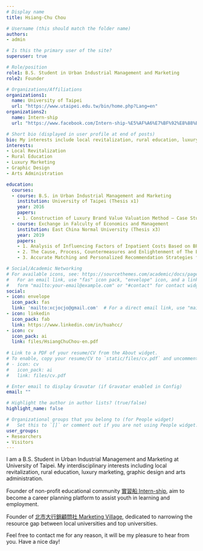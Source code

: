 ```yaml
---
# Display name
title: Hsiang-Chu Chou

# Username (this should match the folder name)
authors:
- admin

# Is this the primary user of the site?
superuser: true

# Role/position
role1: B.S. Student in Urban Industrial Management and Marketing
role2: Founder

# Organizations/Affiliations
organizations1:
  name: University of Taipei
  url: "https://www.utaipei.edu.tw/bin/home.php?Lang=en"
organizations2:
  name: Intern-ship
  url: "https://www.facebook.com/Intern-ship-%E5%AF%A6%E7%BF%92%E8%88%B9-419545985123665/"

# Short bio (displayed in user profile at end of posts)
bio: My interests include local revitalization, rural education, luxury marketing and arts administration. 
interests:
- Local Revitalization
- Rural Education
- Luxury Marketing
- Graphic Design
- Arts Administration

education:
  courses:
  - course: B.S. in Urban Industrial Management and Marketing
    institution: University of Taipei (Thesis x1)
    year: 2016
    papers:
    - 1. Construction of Luxury Brand Value Valuation Method – Case Study of Jo Malone
  - course: Exchange in Falculty of Economics and Management
    institution: East China Normal University (Thesis x3)
    year: 2019
    papers:
    - 1. Analysis of Influencing Factors of Inpatient Costs Based on BP Neural Network
    - 2. The Cause, Process, Countermeasures and Enlightenment of The European Debt Crisis in 2010
    - 3. Accurate Matching and Personalized Recommendation Strategies for E-commerce Operations

# Social/Academic Networking
# For available icons, see: https://sourcethemes.com/academic/docs/page-builder/#icons
#   For an email link, use "fas" icon pack, "envelope" icon, and a link in the
#   form "mailto:your-email@example.com" or "#contact" for contact widget.
social:
- icon: envelope
  icon_pack: fas
  link: 'mailto:xcjocjo@gmail.com'  # For a direct email link, use "mailto:test@example.org".
- icon: linkedin
  icon_pack: fab
  link: https://www.linkedin.com/in/huahcc/
- icon: cv
  icon_pack: ai
  link: files/HsiangChuChou-en.pdf
 
# Link to a PDF of your resume/CV from the About widget.
# To enable, copy your resume/CV to `static/files/cv.pdf` and uncomment the lines below.
# - icon: cv
#   icon_pack: ai
#   link: files/cv.pdf

# Enter email to display Gravatar (if Gravatar enabled in Config)
email: ""

# Highlight the author in author lists? (true/false)
highlight_name: false

# Organizational groups that you belong to (for People widget)
#   Set this to `[]` or comment out if you are not using People widget.
user_groups:
- Researchers
- Visitors
---
```


I am a B.S. Student in Urban Industrial Management and Marketing at University of Taipei. My interdisciplinary interests including local revitalization, rural education, luxury marketing, graphic design and arts administration.

Founder of non-profit educational community <a href="https://www.facebook.com/Intern-ship-%E5%AF%A6%E7%BF%92%E8%88%B9-419545985123665/">實習船 Intern-ship</a>, aim to become a career planning platform to assist youth in learning and employment.

Founder of <a href="https://www.facebook.com/MKV-UT-Marketing-Village-102244654968249">北市大行銷顧問社 Marketing Village</a>, dedicated to narrowing the resource gap between local universities and top universities.

Feel free to contact me for any reason, it will be my pleasure to hear from you. Have a nice day!